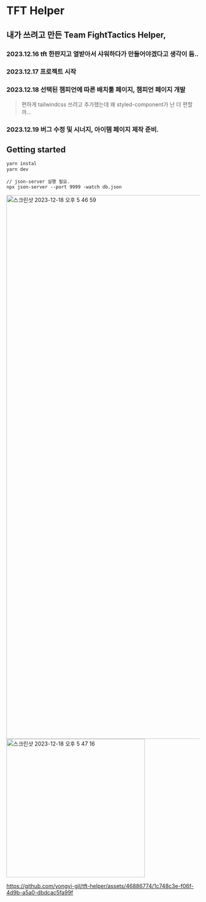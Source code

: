 # TFT Helper
## 내가 쓰려고 만든 Team FightTactics Helper,

### 2023.12.16 tft 한판지고 열받아서 샤워하다가 만들어야겠다고 생각이 듬..
### 2023.12.17 프로젝트 시작
### 2023.12.18 선택된 챔피언에 따른 배치툴 페이지, 챔피언 페이지 개발
> 편하게 tailwindcss 쓰려고 추가했는데 왜 styled-component가 난 더 편할까...
### 2023.12.19 버그 수정 및 시너지, 아이템 페이지 제작 준비.

## Getting started
```bash
yarn instal
yarn dev
```

```
// json-server 실행 필요.
npx json-server --port 9999 -watch db.json
```

<img width="1418" alt="스크린샷 2023-12-18 오후 5 46 59" src="https://github.com/yongyi-gil/tft-helper/assets/46886774/e97cbcaf-d580-4330-ab14-6474c31383d9">
<img width="361" alt="스크린샷 2023-12-18 오후 5 47 16" src="https://github.com/yongyi-gil/tft-helper/assets/46886774/d7680674-1bb1-43ac-b7ee-1c62c54fbd7c">



https://github.com/yongyi-gil/tft-helper/assets/46886774/1c748c3e-f06f-4d9b-a5a0-dbdcac5fa99f

